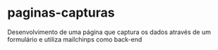 # paginas-capturas
Desenvolvimento de uma página que captura os dados através de um formulário e utiliza mailchinps como back-end

